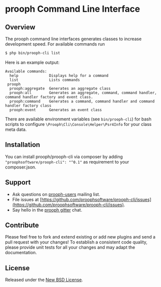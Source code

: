 # prooph Command Line Interface

## Overview
The prooph command line interfaces generates classes to increase development speed. For available commands run

```bash
$ php bin/prooph-cli list
```

Here is an example output:
```shell
Available commands:
  help              Displays help for a command
  list              Lists commands
 prooph
  prooph:aggregate  Generates an aggregate class
  prooph:all        Generates an aggregate, command, command handler, command handler factory and event class.
  prooph:command    Generates a command, command handler and command handler factory class
  prooph:event      Generates an event class
```

There are available environment variables (see `bin/prooph-cli`) for bash scripts to configure 
`\Prooph\Cli\Console\Helper\Psr4Info` for your class meta data.

## Installation

You can install prooph/prooph-cli via composer by adding `"proophsoftware/prooph-cli": "^0.1"` as requirement to your composer.json.

## Support

- Ask questions on [prooph-users](https://groups.google.com/forum/?hl=de#!forum/prooph) mailing list.
- File issues at [https://github.com/proophsoftware/prooph-cli/issues](https://github.com/proophsoftware/prooph-cli/issues).
- Say hello in the [prooph gitter](https://gitter.im/prooph/improoph) chat.

## Contribute

Please feel free to fork and extend existing or add new plugins and send a pull request with your changes!
To establish a consistent code quality, please provide unit tests for all your changes and may adapt the documentation.

## License

Released under the [New BSD License](LICENSE).
